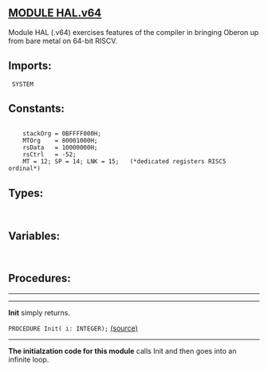 
## [MODULE HAL.v64](https://github.com/io-core/Bootloaders/blob/main/HAL.v64.Mod)
Module HAL (.v64)  exercises features of the compiler in bringing Oberon up from bare metal on 64-bit RISCV.


  ## Imports:
` SYSTEM`

## Constants:
```

    stackOrg = 0BFFFF000H;
    MTOrg    = 80001000H;
    rsData   = 10000000H; 
    rsCtrl   = -52;
    MT = 12; SP = 14; LNK = 15;   (*dedicated registers RISC5 ordinal*)

```
## Types:
```


```
## Variables:
```


```
## Procedures:
---
---
**Init** simply returns.

`PROCEDURE Init( i: INTEGER);` [(source)](https://github.com/io-core/Bootloaders/blob/main/HAL.v64.Mod#L28)

---
**The initialzation code for this module** calls Init and then goes into an infinite loop.
